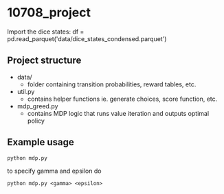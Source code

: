 # 10708_project

Import the dice states:
  df = pd.read_parquet('data/dice_states_condensed.parquet')

## Project structure
+ data/
  + folder containing transition probabilities, reward tables, etc.
+ util.py
  + contains helper functions ie. generate choices, score function, etc.
+ mdp_greed.py
  + contains MDP logic that runs value iteration and outputs optimal policy

## Example usage
`python mdp.py`

to specify gamma and epsilon do

`python mdp.py <gamma> <epsilon>`


